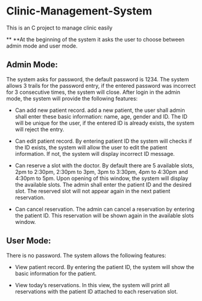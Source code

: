# Clinic-Management-System
This is an C project to manage clinic easily

 ** **At the beginning of the system it asks the user to choose between admin mode and user mode.

## Admin Mode:

The system asks for password, the default password is 1234. The system allows 3 trails for the password
entry, if the entered password was incorrect for 3 consecutive times, the system will close. After login
in the admin mode, the system will provide the following features:


- Can add new patient record.
add a new patient, the user shall admin shall enter these basic information: name, age, gender and
ID. The ID will be unique for the user, if the entered ID is already exists, the system will reject the
entry.


- Can edit patient record.
By entering patient ID the system will checks if the ID exists, the system will allow the user to edit the
patient information. If not, the system will display incorrect ID message.

- Can reserve a slot with the doctor.
By default there are 5 available slots, 2pm to 2:30pm, 2:30pm to 3pm, 3pm to 3:30pm, 4pm to 4:30pm
and 4:30pm to 5pm. Upon opening of this window, the system will display the available slots. The
admin shall enter the patient ID and the desired slot. The reserved slot will not appear again in the next
patient reservation.

- Can cancel reservation.
The admin can cancel a reservation by entering the patient ID. This reservation will be shown again in
the available slots window.


##  User Mode:
There is no password. The system allows the following features:

- View patient record.
By entering the patient ID, the system will show the basic information for the patient.

- View today’s reservations.
In this view, the system will print all reservations with the patient ID attached to each reservation slot.
